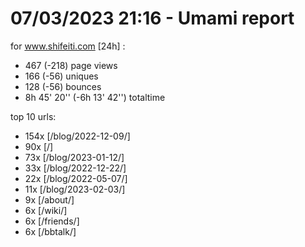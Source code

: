 # 07/03/2023 21:16 - Umami report
for www.shifeiti.com [24h] :

 - 467 (-218) page views
 - 166 (-56) uniques
 - 128 (-56) bounces
 - 8h 45' 20'' (-6h 13' 42'') totaltime


top 10 urls:
 - 154x [/blog/2022-12-09/]
 - 90x [/]
 - 73x [/blog/2023-01-12/]
 - 33x [/blog/2022-12-22/]
 - 22x [/blog/2022-05-07/]
 - 11x [/blog/2023-02-03/]
 - 9x [/about/]
 - 6x [/wiki/]
 - 6x [/friends/]
 - 6x [/bbtalk/]


